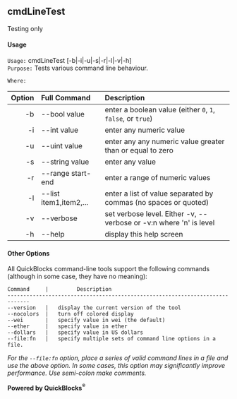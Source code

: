 ## cmdLineTest

Testing only

#### Usage

`Usage:`    cmdLineTest [-b|-i|-u|-s|-r|-l|-v|-h]  
`Purpose:`  Tests various command line behaviour.
             
`Where:`  

| Option | Full Command | Description |
| -------: | :------- | :------- |
| -b | --bool value | enter a boolean value (either `0`, `1`, `false`, or `true`) |
| -i | --int value | enter any numeric value |
| -u | --uint value | enter any any numeric value greater than or equal to zero |
| -s | --string value | enter any value |
| -r | --range start-end | enter a range of numeric values |
| -l | --list item1,item2,... | enter a list of value separated by commas (no spaces or quoted) |
| -v | --verbose | set verbose level. Either -v, --verbose or -v:n where 'n' is level |
| -h | --help | display this help screen |

#### Other Options

All QuickBlocks command-line tools support the following commands (although in some case, they have no meaning):

    Command     |         Description
    -----------------------------------------------------------------------------
    --version   |   display the current version of the tool
    --nocolors  |   turn off colored display
    --wei       |   specify value in wei (the default)
    --ether     |   specify value in ether
    --dollars   |   specify value in US dollars
    --file:fn   |   specify multiple sets of command line options in a file.

*For the `--file:fn` option, place a series of valid command lines in a file and use the above option. In some cases, this option may significantly improve performance. Use semi-colon make comments.*

**Powered by QuickBlocks<sup>&reg;</sup>**


